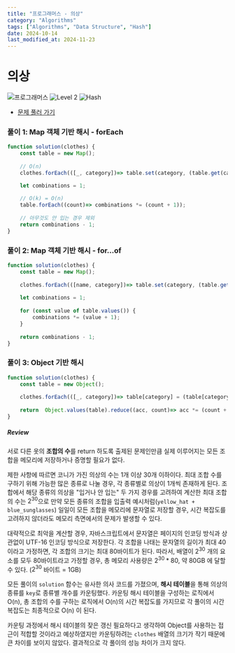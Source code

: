 ```yaml
---
title: "프로그래머스 - 의상"
category: "Algorithms"
tags: ["Algorithms", "Data Structure", "Hash"]
date: 2024-10-14
last_modified_at: 2024-11-23
---
```


# 의상

<img src="https://img.shields.io/badge/-프로그래머스-1e2a3c" alt="프로그래머스"/> <img src="https://img.shields.io/badge/-Level 2-green" alt="Level 2"/> <img src="https://img.shields.io/badge/-Hash-yellow" alt="Hash"/> 

- [문제 풀러 가기](https://school.programmers.co.kr/learn/courses/30/lessons/42578)

### 풀이 1: Map 객체 기반 해시 - forEach 

```js
function solution(clothes) {
    const table = new Map();
    
    // O(n)
    clothes.forEach(([_, category])=> table.set(category, (table.get(category) || 0)+1));

    let combinations = 1;
    
    // O(k) = O(n)
    table.forEach((count)=> combinations *= (count + 1));
    
    // 아무것도 안 입는 경우 제외 
    return combinations - 1;
}
```

### 풀이 2: Map 객체 기반 해시 - for...of 

```js
function solution(clothes) {
    const table = new Map();
    
    clothes.forEach(([name, category])=> table.set(category, (table.get(category) || 0)+1));
    
    let combinations = 1;
    
    for (const value of table.values()) {
        combinations *= (value + 1);
    }
    
    return combinations - 1;
}
```

### 풀이 3: Object 기반 해시

```js
function solution(clothes) {
    const table = new Object();
    
    clothes.forEach(([_, category])=> table[category] = (table[category] || 0) + 1);
    
    return  Object.values(table).reduce((acc, count)=> acc *= (count + 1), 1) - 1;
}
```

##### Review 

서로 다른 옷의 **조합의 수**를 return 하도록 출제된 문제인만큼 실제 이루어지는 모든 조합을 메모리에 저장하거나 증명할 필요가 없다. 

제한 사항에 따르면 코니가 가진 의상의 수는 1개 이상 30개 이하이다. 최대 조합 수를 구하기 위해 가능한 많은 종류로 나눌 경우, 각 종류별로 의상이 1개씩 존재하게 된다. 조합에서 해당 종류의 의상을 "입거나 안 입는" 두 가지 경우를 고려하여 계산한 최대 조합의 수는 $2^{30}$으로 만약 모든 종류의 조합을 입출력 예시처럼(`yellow_hat + blue_sunglasses`) 일일이 모든 조합을 메모리에 문자열로 저장할 경우, 시간 복잡도를 고려하지 않더라도 메모리 측면에서의 문제가 발생할 수 있다.

대략적으로 최악을 계산할 경우, 자바스크립트에서 문자열은 페이지의 인코딩 방식과 상관없이 UTF-16 인코딩 방식으로 저장한다. 각 조합을 나태는 문자열의 길이가 최대 40 이라고 가정하면, 각 조합의 크기는 최대 80바이트가 된다. 따라서, 배열이 $2^{30}$ 개의 요소를 모두 80바이트라고 가정할 경우, 총 메모리 사용량은 $2^{30} * 80$, 약 80GB 에 달할 수 있다. ($2^{30}$ 바이트 = 1GB)

모든 풀이의 `solution` 함수는 유사한 의사 코드를 가졌으며, **해시 테이블**을 통해 의상의 종류를 `key`로 종류별 개수를 카운팅했다. 카운팅 해시 테이블을 구성하는 로직에서 O(n), 총 조합의 수를 구하는 로직에서 O(n)의 시간 복잡도를 가지므로 각 풀이의 시간 복잡도는 최종적으로 O(n) 이 된다.

카운팅 과정에서 해시 테이블의 잦은 갱신 필요하다고 생각하여 Object를 사용하는 접근이 적합할 것이라고 예상하였지만 카운팅하려는 `clothes` 배열의 크기가 작기 때문에 큰 차이를 보이지 않았다. 결과적으로 각 풀이의 성능 차이가 크지 않다. 
